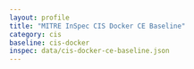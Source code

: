 ```yaml
---
layout: profile
title: "MITRE InSpec CIS Docker CE Baseline"
category: cis
baseline: cis-docker
inspec: data/cis-docker-ce-baseline.json
---
```


